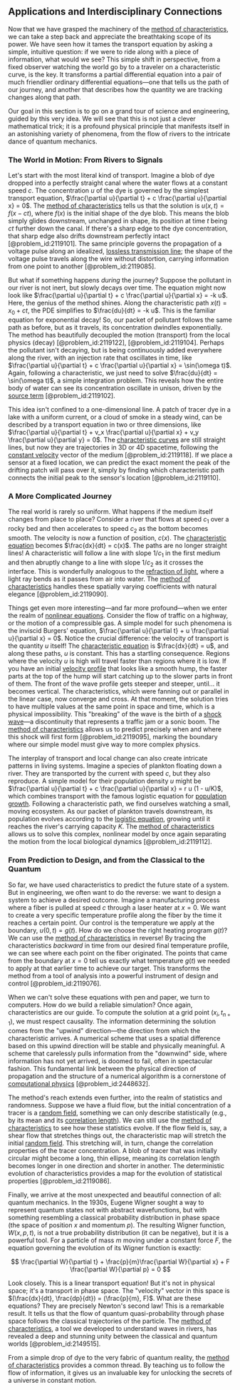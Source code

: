 ## Applications and Interdisciplinary Connections

Now that we have grasped the machinery of the [method of characteristics](@article_id:177306), we can take a step back and appreciate the breathtaking scope of its power. We have seen how it tames the transport equation by asking a simple, intuitive question: if we were to ride along with a piece of information, what would we see? This simple shift in perspective, from a fixed observer watching the world go by to a traveler on a characteristic curve, is the key. It transforms a partial differential equation into a pair of much friendlier ordinary differential equations—one that tells us the path of our journey, and another that describes how the quantity we are tracking changes along that path.

Our goal in this section is to go on a grand tour of science and engineering, guided by this very idea. We will see that this is not just a clever mathematical trick; it is a profound physical principle that manifests itself in an astonishing variety of phenomena, from the flow of rivers to the intricate dance of quantum mechanics.

### The World in Motion: From Rivers to Signals

Let's start with the most literal kind of transport. Imagine a blob of dye dropped into a perfectly straight canal where the water flows at a constant speed $c$. The concentration $u$ of the dye is governed by the simplest transport equation, $\frac{\partial u}{\partial t} + c \frac{\partial u}{\partial x} = 0$. The [method of characteristics](@article_id:177306) tells us that the solution is $u(x,t) = f(x-ct)$, where $f(x)$ is the initial shape of the dye blob. This means the blob simply glides downstream, unchanged in shape, its position at time $t$ being $ct$ further down the canal. If there's a sharp edge to the dye concentration, that sharp edge also drifts downstream perfectly intact [@problem_id:2119101]. The same principle governs the propagation of a voltage pulse along an idealized, [lossless transmission line](@article_id:266222); the shape of the voltage pulse travels along the wire without distortion, carrying information from one point to another [@problem_id:2119085].

But what if something happens *during* the journey? Suppose the pollutant in our river is not inert, but slowly decays over time. The equation might now look like $\frac{\partial u}{\partial t} + c \frac{\partial u}{\partial x} = -k u$. Here, the genius of the method shines. Along the characteristic path $x(t) = x_0 + ct$, the PDE simplifies to $\frac{du}{dt} = -k u$. This is the familiar equation for exponential decay! So, our packet of pollutant follows the same path as before, but as it travels, its concentration dwindles exponentially. The method has beautifully decoupled the motion (transport) from the local physics (decay) [@problem_id:2119122], [@problem_id:2119104]. Perhaps the pollutant isn't decaying, but is being continuously added everywhere along the river, with an injection rate that oscillates in time, like $\frac{\partial u}{\partial t} + c \frac{\partial u}{\partial x} = \sin(\omega t)$. Again, following a characteristic, we just need to solve $\frac{du}{dt} = \sin(\omega t)$, a simple integration problem. This reveals how the entire body of water can see its concentration oscillate in unison, driven by the [source term](@article_id:268617) [@problem_id:2119102].

This idea isn't confined to a one-dimensional line. A patch of tracer dye in a lake with a uniform current, or a cloud of smoke in a steady wind, can be described by a transport equation in two or three dimensions, like $\frac{\partial u}{\partial t} + v_x \frac{\partial u}{\partial x} + v_y \frac{\partial u}{\partial y} = 0$. The [characteristic curves](@article_id:174682) are still straight lines, but now they are trajectories in 3D or 4D spacetime, following the [constant velocity](@article_id:170188) vector of the medium [@problem_id:2119118]. If we place a sensor at a fixed location, we can predict the exact moment the peak of the drifting patch will pass over it, simply by finding which characteristic path connects the initial peak to the sensor's location [@problem_id:2119110].

### A More Complicated Journey

The real world is rarely so uniform. What happens if the medium itself changes from place to place? Consider a river that flows at speed $c_1$ over a rocky bed and then accelerates to speed $c_2$ as the bottom becomes smooth. The velocity is now a function of position, $c(x)$. The [characteristic equation](@article_id:148563) becomes $\frac{dx}{dt} = c(x)$. The paths are no longer straight lines! A characteristic will follow a line with slope $1/c_1$ in the first medium and then abruptly change to a line with slope $1/c_2$ as it crosses the interface. This is wonderfully analogous to the [refraction of light](@article_id:170461), where a light ray bends as it passes from air into water. The [method of characteristics](@article_id:177306) handles these spatially varying coefficients with natural elegance [@problem_id:2119090].

Things get even more interesting—and far more profound—when we enter the realm of [nonlinear equations](@article_id:145358). Consider the flow of traffic on a highway, or the motion of a compressible gas. A simple model for such phenomena is the inviscid Burgers' equation, $\frac{\partial u}{\partial t} + u \frac{\partial u}{\partial x} = 0$. Notice the crucial difference: the velocity of transport is the quantity $u$ itself! The [characteristic equation](@article_id:148563) is $\frac{dx}{dt} = u$, and along these paths, $u$ is constant. This has a startling consequence. Regions where the velocity $u$ is high will travel faster than regions where it is low. If you have an initial [velocity profile](@article_id:265910) that looks like a smooth hump, the faster parts at the top of the hump will start catching up to the slower parts in front of them. The front of the wave profile gets steeper and steeper, until... it becomes vertical. The characteristics, which were fanning out or parallel in the linear case, now converge and cross. At that moment, the solution tries to have multiple values at the same point in space and time, which is a physical impossibility. This "breaking" of the wave is the birth of a [shock wave](@article_id:261095)—a discontinuity that represents a traffic jam or a sonic boom. The [method of characteristics](@article_id:177306) allows us to predict precisely when and where this shock will first form [@problem_id:2119095], marking the boundary where our simple model must give way to more complex physics.

The interplay of transport and local change can also create intricate patterns in living systems. Imagine a species of plankton floating down a river. They are transported by the current with speed $c$, but they also reproduce. A simple model for their population density $u$ might be $\frac{\partial u}{\partial t} + c \frac{\partial u}{\partial x} = r u (1 - u/K)$, which combines transport with the famous logistic equation for [population growth](@article_id:138617). Following a characteristic path, we find ourselves watching a small, moving ecosystem. As our packet of plankton travels downstream, its population evolves according to the [logistic equation](@article_id:265195), growing until it reaches the river's carrying capacity $K$. The [method of characteristics](@article_id:177306) allows us to solve this complex, nonlinear model by once again separating the motion from the local biological dynamics [@problem_id:2119112].

### From Prediction to Design, and from the Classical to the Quantum

So far, we have used characteristics to predict the future state of a system. But in engineering, we often want to do the reverse: we want to design a system to achieve a desired outcome. Imagine a manufacturing process where a fiber is pulled at speed $c$ through a laser heater at $x=0$. We want to create a very specific temperature profile along the fiber by the time it reaches a certain point. Our control is the temperature we apply at the boundary, $u(0,t) = g(t)$. How do we choose the right heating program $g(t)$? We can use the [method of characteristics](@article_id:177306) in reverse! By tracing the characteristics *backward* in time from our desired final temperature profile, we can see where each point on the fiber originated. The points that came from the boundary at $x=0$ tell us exactly what temperature $g(t)$ we needed to apply at that earlier time to achieve our target. This transforms the method from a tool of analysis into a powerful instrument of design and control [@problem_id:2119076].

When we can't solve these equations with pen and paper, we turn to computers. How do we build a reliable simulation? Once again, characteristics are our guide. To compute the solution at a grid point $(x_i, t_{n+1})$, we must respect causality. The information determining the solution comes from the "upwind" direction—the direction from which the characteristic arrives. A numerical scheme that uses a spatial difference based on this upwind direction will be stable and physically meaningful. A scheme that carelessly pulls information from the "downwind" side, where information has not yet arrived, is doomed to fail, often in spectacular fashion. This fundamental link between the physical direction of propagation and the structure of a numerical algorithm is a cornerstone of [computational physics](@article_id:145554) [@problem_id:2448632].

The method's reach extends even further, into the realm of statistics and randomness. Suppose we have a fluid flow, but the initial concentration of a tracer is a [random field](@article_id:268208), something we can only describe statistically (e.g., by its mean and its [correlation length](@article_id:142870)). We can still use the [method of characteristics](@article_id:177306) to see how these statistics evolve. If the flow field is, say, a shear flow that stretches things out, the characteristic map will stretch the initial [random field](@article_id:268208). This stretching will, in turn, change the correlation properties of the tracer concentration. A blob of tracer that was initially circular might become a long, thin ellipse, meaning its correlation length becomes longer in one direction and shorter in another. The deterministic evolution of characteristics provides a map for the evolution of statistical properties [@problem_id:2119086].

Finally, we arrive at the most unexpected and beautiful connection of all: quantum mechanics. In the 1930s, Eugene Wigner sought a way to represent quantum states not with abstract wavefunctions, but with something resembling a classical probability distribution in phase space (the space of position $x$ and momentum $p$). The resulting Wigner function, $W(x,p,t)$, is not a true probability distribution (it can be negative), but it is a powerful tool. For a particle of mass $m$ moving under a constant force $F$, the equation governing the evolution of its Wigner function is exactly:

$$ \frac{\partial W}{\partial t} + \frac{p}{m}\frac{\partial W}{\partial x} + F \frac{\partial W}{\partial p} = 0 $$

Look closely. This is a linear transport equation! But it's not in physical space; it's a transport in phase space. The "velocity" vector in this space is $(\frac{dx}{dt}, \frac{dp}{dt}) = (\frac{p}{m}, F)$. What are these equations? They are precisely Newton's second law! This is a remarkable result. It tells us that the flow of quantum quasi-probability through phase space follows the classical trajectories of the particle. The [method of characteristics](@article_id:177306), a tool we developed to understand waves in rivers, has revealed a deep and stunning unity between the classical and quantum worlds [@problem_id:2149515].

From a simple drop of dye to the very fabric of quantum reality, the [method of characteristics](@article_id:177306) provides a common thread. By teaching us to follow the flow of information, it gives us an invaluable key for unlocking the secrets of a universe in constant motion.